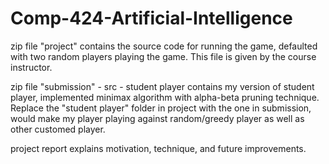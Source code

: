 # Comp-424-Artificial-Intelligence

zip file "project" contains the source code for running the game, defaulted with two random players playing the game. This file is given by the course instructor.

zip file "submission" - src - student player contains my version of student player, implemented minimax algorithm with alpha-beta pruning technique. Replace the "student player" folder in project with the one in submission, would make my player playing against random/greedy player as well as other customed player.

project report explains motivation, technique, and future improvements.

